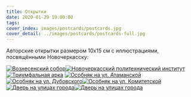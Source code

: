 ```yaml
---
title: Открытки
date: 2020-01-29 19:00:00
tags:
cover_index: images/postcards/postcards.jpg
cover_detail: ../images/postcards/postcards-full.jpg
---
```


Авторские открытки размером 10x15 см с иллюстрациями, посвящёнными Новочеркасску:

[![Вознесенский собор](../images/postcards/sobor.jpg#postcards "Вознесенский собор")](../mesta/sobor)[![Новочеркасский политехнический институт](../images/postcards/npi.jpg#postcards "Новочеркасский политехнический институт")](../mesta/npi)[![Триумфальная арка](../images/postcards/arka.jpg#postcards "Триумфальная арка")](../mesta/arki)
[![Особняк на ул. Атаманской](../images/postcards/osobnyak1.jpg#postcards "Особняк на ул. Атаманской")](../mesta/osobnyaki)[![Особняк на ул. Дубовского](../images/postcards/osobnyak2.jpg#postcards "Особняк на ул. Дубовского")](../mesta/osobnyaki)[![Особняк на ул. Комитетской](../images/postcards/osobnyak3.jpg#postcards "Особняк на ул. Комитетской")](../mesta/osobnyaki)
[![Дверь на улицах города](../images/postcards/door1.jpg#postcards "Дверь на улицах города")](../mesta/dveri)[![Дверь на улицах города](../images/postcards/door2.jpg#postcards "Дверь на улицах города")](../mesta/dveri)
